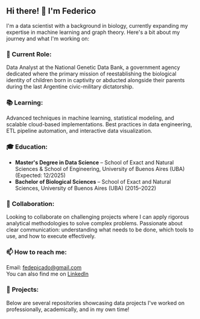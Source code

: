 ## Hi there! 👋 I'm Federico
I'm a data scientist with a background in biology, currently expanding my expertise in machine learning and graph theory. Here's a bit about my journey and what I'm working on:

### **🔬 Current Role:**

Data Analyst at the National Genetic Data Bank, a government agency dedicated where the primary mission of reestablishing the biological identity of children born in captivity or abducted alongside their parents during the last Argentine civic-military dictatorship.

### 📚 **Learning:**

Advanced techniques in machine learning, statistical modeling, and scalable cloud-based implementations.
Best practices in data engineering, ETL pipeline automation, and interactive data visualization.

### 🎓 **Education:**
* **Master's Degree in Data Science** – School of Exact and Natural Sciences & School of Engineering, University of Buenos Aires (UBA) (Expected: 12/2025)
* **Bachelor of Biological Sciences** – School of Exact and Natural Sciences, University of Buenos Aires (UBA) (2015–2022)

### 🤝 **Collaboration:**

Looking to collaborate on challenging projects where I can apply rigorous analytical methodologies to solve complex problems.
Passionate about clear communication: understanding what needs to be done, which tools to use, and how to execute effectively.

### 📫 **How to reach me:**

Email: fedepicado@gmail.com<br>
You can also find me on [LinkedIn](www.linkedin.com/in/federico-picado)

### 🚀 **Projects:**

Below are several repositories showcasing data projects I've worked on professionally, academically, and in my own time!
